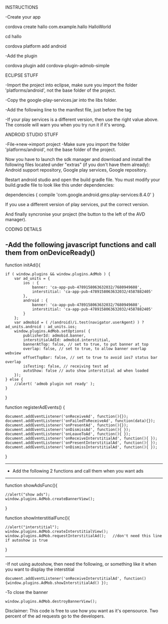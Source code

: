 INSTRUCTIONS

-Create your app

cordova create hallo com.example.hallo HalloWorld

cd hallo

cordova platform add android

-Add the plugin

cordova plugin add cordova-plugin-admob-simple

ECLIPSE STUFF

-Import the project into eclipse, make sure you import the folder 'platforms/android', not the base folder of the project.

-Copy the google-play-services.jar into the libs folder.

-Add the following line to the manifest file, just before the </application> tag

<meta-data android:name="com.google.android.gms.version" android:value="8487000" />
 
 -If your play services is a different version, then use the right value above. The console will warn you when you try run it if it's wrong. 
   
ANDROID STUDIO STUFF

-File->new->import project
-Make sure you import the folder 'platforms/android', not the base folder of the project.

Now you have to launch the sdk manager and download and install the following files located under "extras" (if you don't have them already): 
Android support repository, Google play services, Google repository.

Restart android studio and open the build gradle file. You must modify your build.gradle file to look like this under dependencies:

dependencies {
    compile 'com.google.android.gms:play-services:8.4.0'
 }
 
If you use a different version of play services, put the correct version.

And finally syncronise your project (the button to the left of the AVD manager).


CODING DETAILS

-Add the following javascript functions and call them from onDeviceReady()
-------------------------------------------------------------------------------

function initAd(){

    if ( window.plugins && window.plugins.AdMob ) {
        var ad_units = {
            ios : {
                banner: 'ca-app-pub-4789158063632032/7680949608',
                interstitial: 'ca-app-pub-4789158063632032/4587882405'
            },
            android : {
                banner: 'ca-app-pub-4789158063632032/7680949608',
                interstitial: 'ca-app-pub-4789158063632032/4587882405'
            }
        };
        var admobid = ( /(android)/i.test(navigator.userAgent) ) ? ad_units.android : ad_units.ios;
        window.plugins.AdMob.setOptions( {
            publisherId: admobid.banner,
            interstitialAdId: admobid.interstitial,
            bannerAtTop: false, // set to true, to put banner at top
            overlap: false, // set to true, to allow banner overlap webview
            offsetTopBar: false, // set to true to avoid ios7 status bar overlap
            isTesting: false, // receiving test ad
            autoShow: false // auto show interstitial ad when loaded
        });
    } else {
        //alert( 'admob plugin not ready' );
    }
}

function registerAdEvents() {

    document.addEventListener('onReceiveAd', function(){});
    document.addEventListener('onFailedToReceiveAd', function(data){});
    document.addEventListener('onPresentAd', function(){});
    document.addEventListener('onDismissAd', function(){ });
    document.addEventListener('onLeaveToAd', function(){ });
    document.addEventListener('onReceiveInterstitialAd', function(){ });
    document.addEventListener('onPresentInterstitialAd', function(){ });
    document.addEventListener('onDismissInterstitialAd', function(){ });
}

-----------------------------------------------------------------------------
- Add the following 2 functions and call them when you want ads
-----------------------------------------------------------------------------

function showAdsFunc(){

	//alert("show ads");
	window.plugins.AdMob.createBannerView();
}

function showInterstitialFunc(){

    //alert("interstitial");
    window.plugins.AdMob.createInterstitialView();      
    window.plugins.AdMob.requestInterstitialAd();	//don't need this line if autoshow is true
}

-----------------------------------------------------------------------

-If not using autoshow, then need the following, or something like it when you want to display the interstitial

    document.addEventListener('onReceiveInterstitialAd', function(){window.plugins.AdMob.showInterstitialAd() });

-To close the banner

    window.plugins.AdMob.destroyBannerView();






Disclaimer: This code is free to use how you want as it's opensource. Two percent of the ad requests go to the developers.
